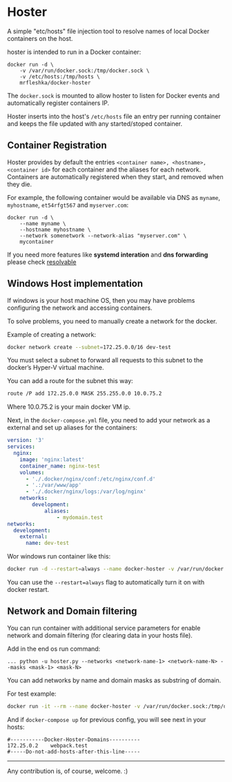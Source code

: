 # Hoster

A simple "etc/hosts" file injection tool to resolve names of local Docker containers on the host.

hoster is intended to run in a Docker container:

    docker run -d \
        -v /var/run/docker.sock:/tmp/docker.sock \
        -v /etc/hosts:/tmp/hosts \
        mrfleshka/docker-hoster

The `docker.sock` is mounted to allow hoster to listen for Docker events and automatically register containers IP.

Hoster inserts into the host's `/etc/hosts` file an entry per running container and keeps the file updated with any started/stoped container.

## Container Registration

Hoster provides by default the entries `<container name>, <hostname>, <container id>` for each container and the aliases for each network. Containers are automatically registered when they start, and removed when they die.

For example, the following container would be available via DNS as `myname`, `myhostname`, `et54rfgt567` and `myserver.com`:

    docker run -d \
        --name myname \
        --hostname myhostname \
        --network somenetwork --network-alias "myserver.com" \
        mycontainer

If you need more features like **systemd interation** and **dns forwarding** please check [resolvable](https://hub.docker.com/r/mgood/resolvable/)

## Windows Host implementation

If windows is your host machine OS, then you may have problems configuring the network and accessing containers.

To solve problems, you need to manually create a network for the docker.

Example of creating a network:

```bash
docker network create --subnet=172.25.0.0/16 dev-test
```

You must select a subnet to forward all requests to this subnet to the docker’s Hyper-V virtual machine.

You can add a route for the subnet this way:

```bash
route /P add 172.25.0.0 MASK 255.255.0.0 10.0.75.2
```

Where 10.0.75.2 is your main docker VM ip.

Next, in the `docker-compose.yml` file, you need to add your network as a external and set up aliases for the containers:

```yaml
version: '3'
services:
  nginx:
    image: 'nginx:latest'
    container_name: nginx-test
    volumes:
      - './.docker/nginx/conf:/etc/nginx/conf.d'
      - '.:/var/www/app'
      - './.docker/nginx/logs:/var/log/nginx'
    networks:
        development:
            aliases:
                - mydomain.test
networks:
  development:
    external:
      name: dev-test
```

Wor windows run container like this:

```bash
docker run -d --restart=always --name docker-hoster -v /var/run/docker.sock:/tmp/docker.sock -v /c/Windows/System32/drivers/etc/hosts:/tmp/hosts mrfleshka/docker-hoster
```

You can use the `--restart=always` flag to automatically turn it on with docker restart.

## Network and Domain filtering

You can run container with additional service parameters for enable network and domain filtering (for clearing data in your hosts file).

Add in the end os run command:

```
... python -u hoster.py --networks <network-name-1> <network-name-N> --masks <mask-1> <mask-N>
```

You can add networks by name and domain masks as substring of domain.

For test example:

```bash
docker run -it --rm --name docker-hoster -v /var/run/docker.sock:/tmp/docker.sock -v /c/Windows/System32/drivers/etc/hosts:/tmp/hosts mrfleshka/docker-hoster python -u hoster.py --networks dev-test dev-test2 --masks .test .local
```

And if `docker-compose up` for previous config, you will see next in your hosts:

```
#-----------Docker-Hoster-Domains----------
172.25.0.2    webpack.test
#-----Do-not-add-hosts-after-this-line-----
```

---

Any contribution is, of course, welcome. :)
